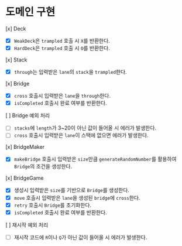 # 도메인 구현

[x] Deck

- [x] `WeakDeck`은 `trampled` 호출 시 `X`를 반환한다.
- [x] `HardDeck`은 `trampled` 호출 시 `O`를 반환한다.

[x] Stack

- [x] `through`는 입력받은 `lane`의 `stack`을 `trampled`한다.

[x] Bridge

- [x] `cross` 호출시 입력받은 `lane`을 `through`한다.
- [x] `isCompleted` 호출시 완료 여부를 반환한다.

[ ] Bridge 예외 처리

- [ ] `stacks`에 `length`가 3~20이 아닌 값이 들어올 시 에러가 발생한다.
- [ ] `cross` 호출시 입력받은 `lane`이 스택에 없으면 에러가 발생한다.

[x] BridgeMaker

- [x] `makeBridge` 호출시 입력받은 `size`만큼 `generateRandomNumber`를 활용하여 `Bridge`의 조건을 생성한다.

[x] BridgeGame

- [x] 생성시 입력받은 `size`를 기반으로 `Bridge`를 생성한다.
- [x] `move` 호출시 입력받은 `lane`을 생성된 `bridge`에 `cross`한다.
- [x] `retry` 호출시 `Bridge`를 초기화한다.
- [x] `isCompleted` 호출시 완료 여부를 반환한다.

[ ] 재시작 예외 처리

- [ ] 재시작 코드에 `R`이나 `Q`가 아닌 값이 들어올 시 에러가 발생한다.
